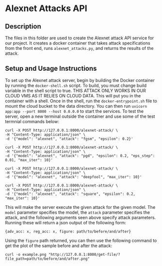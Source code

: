 # Alexnet Attacks API
## Description
The files in this folder are used to create the Alexnet attack API service for our project. It creates a docker container that takes attack specifications from the front end, runs `alexnet_attacks.py`, and returns the results of the attack.

## Setup and Usage Instructions

To set up the Alexnet attack server, begin by building the Docker container by running the 
`docker-shell.sh` script. To build, you must change build variable in the shell script to true. THIS ATTACK ONLY WORKS IN OUR CLOUD VMS AS IT RELIES ON CLOUD DATA. This will put you in the container with a shell. Once in the shell, run the `docker-entrypoint.sh` file to mount the cloud bucket to the data directory. You can then run `uvicorn app:app --port 8000 --host 0.0.0.0` to start the services. To test the server, open a new terminal outside the container and use some of the test termnial commands below:

```
curl -X POST http://127.0.0.1:8000/alexnet-attack/ \
-H "Content-Type: application/json" \
-d '{"model": "alexnet", "attack": "fgsm", "epsilon": 0.2}'

curl -X POST http://127.0.0.1:8000/alexnet-attack/ \
-H "Content-Type: application/json" \
-d '{"model": "alexnet", "attack": "pgd", "epsilon": 0.2, "eps_step": 0.01, "max_iter": 10}'

curl -X POST http://127.0.0.1:8000/alexnet-attack/ \
-H "Content-Type: application/json" \
-d '{"model": "alexnet", "attack": "deepfool", "max_iter": 10}'

curl -X POST http://127.0.0.1:8000/alexnet-attack/ \
-H "Content-Type: application/json" \
-d '{"model": "alexnet", "attack": "square", "epsilon": 0.2, "max_iter": 10}'
```

This will make the server execute the given attack for the given model. The `model` parameter specifies the model, the `attack` parameter specifies the attack, and the following arguments seen above specify attack parameters. Running these will return a json output of the following form:

```
{adv_acc: x, reg_acc: x, figure: path/to/before/and/after}
```

Using the `figure` path returned, you can then use the following command to get the plot of the sample
before and after the attack:

```
curl -o example.png "http://127.0.0.1:8000/get-file/?file_path=path/to/before/and/after.png"
```